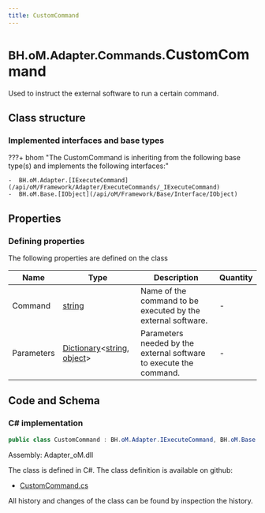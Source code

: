 ```yaml
---
title: CustomCommand
---
```


# <small>BH.oM.Adapter.Commands.</small>**CustomCommand**

Used to instruct the external software to run a certain command.

## Class structure

### Implemented interfaces and base types

???+ bhom "The CustomCommand is inheriting from the following base type(s) and implements the following interfaces:"

    -  BH.oM.Adapter.[IExecuteCommand](/api/oM/Framework/Adapter/ExecuteCommands/_IExecuteCommand)
    -  BH.oM.Base.[IObject](/api/oM/Framework/Base/Interface/IObject)


## Properties



### Defining properties

The following properties are defined on the class

| Name             | Type             | Description      | Quantity         |
|------------------|------------------|------------------|------------------|
| Command | [string](https://learn.microsoft.com/en-us/dotnet/api/System.String?view=netstandard-2.0) | Name of the command to be executed by the external software. | - |
| Parameters | [Dictionary](https://learn.microsoft.com/en-us/dotnet/api/System.Collections.Generic.Dictionary-2?view=netstandard-2.0)&lt;[string](https://learn.microsoft.com/en-us/dotnet/api/System.String?view=netstandard-2.0), [object](https://learn.microsoft.com/en-us/dotnet/api/System.Object?view=netstandard-2.0)&gt; | Parameters needed by the external software to execute the command. | - |


## Code and Schema

### C# implementation

``` C# title="C#"
public class CustomCommand : BH.oM.Adapter.IExecuteCommand, BH.oM.Base.IObject
```

Assembly: Adapter_oM.dll

The class is defined in C#. The class definition is available on github:

- [CustomCommand.cs](https://github.com/BHoM/BHoM_Adapter/blob/develop/Adapter_oM/ExecuteCommands\CustomCommand.cs)

All history and changes of the class can be found by inspection the history.
